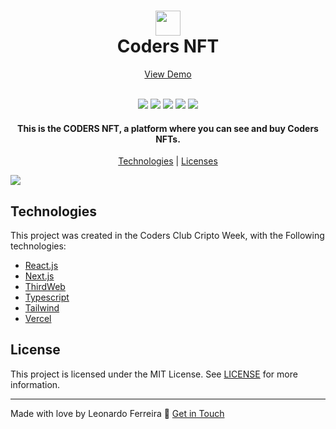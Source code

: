 <h1 align="center">
<img src="https://i.ibb.co/84pXM0C/icons8-ethereum.png" width="40">
<br>
    Coders NFT
</h1>

<p align="center">
<a href="https://coders-nft-ten.vercel.app/">View Demo</a>
</p>

<p align="center">
<br>
<img src="https://img.shields.io/github/languages/top/loferreira/coders-nft">
<img src="https://img.shields.io/github/issues/loferreira/coders-nft">
<img src="https://img.shields.io/github/forks/loferreira/coders-nft">
<img src="https://img.shields.io/github/stars/loferreira/coders-nft">
<img src="https://img.shields.io/github/license/loferreira/coders-nft">
</p>

<h4 align="center">
This is the CODERS NFT, a platform where you can see and buy Coders NFTs.
</h4>

<p align="center">
<a href="#technologies">Technologies</a> | <a href="licenses">Licenses</a>
</p>

<img src="https://i.ibb.co/Gp8V09Z/Captura-de-tela-2022-10-17-211837.png">

## Technologies

This project was created in the Coders Club Cripto Week, with the Following technologies:

- [React.js](https://pt-br.reactjs.org/)
- [Next.js](https://nextjs.org/)
- [ThirdWeb](https://thirdweb.com/)
- [Typescript](https://www.typescriptlang.org/)
- [Tailwind](https://tailwindcss.com/)
- [Vercel](https://vercel.com/)

## License

This project is licensed under the MIT License. See [LICENSE](https://opensource.org/licenses/MIT) for more information.

---

Made with love by Leonardo Ferreira :wave: [Get in Touch](https://www.linkedin.com/in/laf-leonardo-ferreira/)
